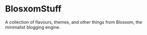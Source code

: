 BlosxomStuff
============

A collection of flavours, themes, and other things from Blosxom, the minimalist blogging engine.
